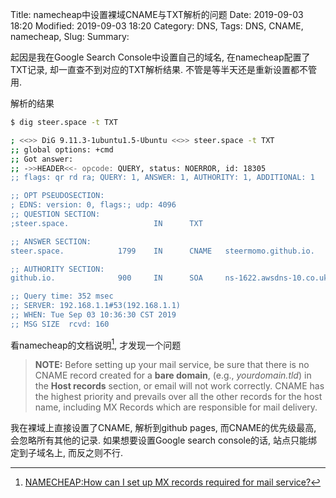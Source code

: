 Title: namecheap中设置裸域CNAME与TXT解析的问题 
Date: 2019-09-03 18:20
Modified: 2019-09-03 18:20
Category: DNS,
Tags: DNS, CNAME, namecheap, 
Slug: 
Summary: 

起因是我在Google Search Console中设置自己的域名, 在namecheap配置了TXT记录, 却一直查不到对应的TXT解析结果. 不管是等半天还是重新设置都不管用. 


解析的结果
```bash
$ dig steer.space -t TXT

; <<>> DiG 9.11.3-1ubuntu1.5-Ubuntu <<>> steer.space -t TXT
;; global options: +cmd
;; Got answer:
;; ->>HEADER<<- opcode: QUERY, status: NOERROR, id: 18305
;; flags: qr rd ra; QUERY: 1, ANSWER: 1, AUTHORITY: 1, ADDITIONAL: 1

;; OPT PSEUDOSECTION:
; EDNS: version: 0, flags:; udp: 4096
;; QUESTION SECTION:
;steer.space.                   IN      TXT

;; ANSWER SECTION:
steer.space.            1799    IN      CNAME   steermomo.github.io.

;; AUTHORITY SECTION:
github.io.              900     IN      SOA     ns-1622.awsdns-10.co.uk. awsdns-hostmaster.amazon.com. 1 7200 900 1209600 86400

;; Query time: 352 msec
;; SERVER: 192.168.1.1#53(192.168.1.1)
;; WHEN: Tue Sep 03 10:36:30 CST 2019
;; MSG SIZE  rcvd: 160
```

看namecheap的文档说明[^1], 才发现一个问题
>  **NOTE:** Before setting up your mail service, be sure that there is no CNAME record created for a **bare domain**, (e.g., *yourdomain.tld*) in the **Host records** section, or email will not work correctly. CNAME has the highest priority and prevails over all the other records for the host name, including MX Records which are responsible for mail delivery.



我在裸域上直接设置了CNAME, 解析到github pages, 而CNAME的优先级最高, 会忽略所有其他的记录. 如果想要设置Google search console的话, 站点只能绑定到子域名上, 而反之则不行.







[^1]: [NAMECHEAP:How can I set up MX records required for mail service?](https://www.namecheap.com/support/knowledgebase/article.aspx/322/2237/how-can-i-set-up-mx-records-required-for-mail-service)